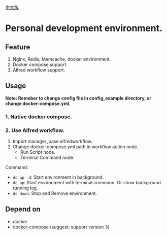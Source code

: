 [中文版](https://github.com/Jiacheng-z/quick-development-environment/blob/master/nginx%2Bmemcache%2Bredis/README_ZH.md)
# Personal development environment.

## Feature
1. Nginx, Redis, Memcache, docker environment.
2. Docker compose support.
3. Alfred workflow support.

## Usage
**Note: Remeber to change config file in config_example directory, or change docker-compose.yml.**

### 1. Native docker compose.
### 2. Use Alfred workflow.
1. Import manager_base.alfredworkflow.
2. Change docker-compose.yml path in workflow action node.
    - Run Script node.
    - Terminal Command node.

Command:
- `dc up -d`: Start environment in background.
- `dc up`: Start environment with terminal command. Or show background running log.
- `dc down`: Stop and Remove environment.

## Depend on
- docker
- docker-compose (suggest: support version 3)
